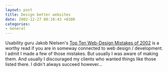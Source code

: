 ```yaml
---
layout: post
title: Design better websites
date: 2002-12-27 00:10:43 +0100
categories:
- General
---
```

Usability guru Jakob Nielsen's [Top Ten Web-Design Mistakes of 2002](https://www.nngroup.com/articles/top-ten-web-design-mistakes-of-2002/ "Read and learn!") is a worthy read if you are in someway connected to web design / development. I admit I made a few of those mistakes. But usually I was aware of making them. And usually I discouraged my clients who wanted things like those listed there. I didn't always succeed however...
